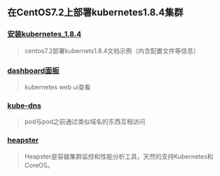 ## 在CentOS7.2上部署kubernetes1.8.4集群




### [安装kubernetes_1.8.4](https://github.com/zouhuigang/kubernetes/blob/master/k8s_1.8.4/github_install.md)
>centos7.2部署kubernets1.8.4文档示例（内含配置文件等信息）


### [dashboard面板](https://github.com/zouhuigang/kubernetes/blob/master/k8s_1.8.4/dashboard/README.md)
>kubernetes web ui查看


### [kube-dns](https://github.com/zouhuigang/kubernetes/blob/master/k8s_1.8.4/kube-dns/README.md)
>pod与pod之前通过类似域名的东西互相访问


### [heapster](https://github.com/zouhuigang/kubernetes/blob/master/k8s_1.8.4/heapster/README.md)
>Heapster是容器集群监控和性能分析工具，天然的支持Kubernetes和CoreOS。

